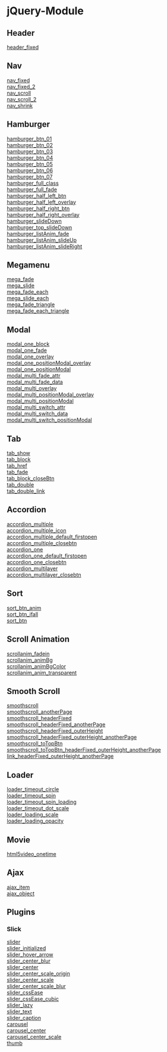 
# jQuery-Module

## Header
[header_fixed](https://yoshfrog.github.io/jQuery-module/header/header_fixed.html)<br>

## Nav
[nav_fixed](https://yoshfrog.github.io/jQuery-module/nav/nav_fixed.html)<br>
[nav_fixed_2](https://yoshfrog.github.io/jQuery-module/nav/nav_fixed_2.html)<br>
[nav_scroll](https://yoshfrog.github.io/jQuery-module/nav/nav_scroll.html)<br>
[nav_scroll_2](https://yoshfrog.github.io/jQuery-module/nav/nav_scroll_2.html)<br>
[nav_shrink](https://yoshfrog.github.io/jQuery-module/nav/nav_shrink.html)<br>

## Hamburger
[hamburger_btn_01](https://yoshfrog.github.io/jQuery-module/hamburger/hamburger_btn_01.html)<br>
[hamburger_btn_02](https://yoshfrog.github.io/jQuery-module/hamburger/hamburger_btn_02.html)<br>
[hamburger_btn_03](https://yoshfrog.github.io/jQuery-module/hamburger/hamburger_btn_03.html)<br>
[hamburger_btn_04](https://yoshfrog.github.io/jQuery-module/hamburger/hamburger_btn_04.html)<br>
[hamburger_btn_05](https://yoshfrog.github.io/jQuery-module/hamburger/hamburger_btn_05.html)<br>
[hamburger_btn_06](https://yoshfrog.github.io/jQuery-module/hamburger/hamburger_btn_06.html)<br>
[hamburger_btn_07](https://yoshfrog.github.io/jQuery-module/hamburger/hamburger_btn_07.html)<br>
[hamburger_full_class](https://yoshfrog.github.io/jQuery-module/hamburger/hamburger_full_class.html)<br>
[hamburger_full_fade](https://yoshfrog.github.io/jQuery-module/hamburger/hamburger_full_fade.html)<br>
[hamburger_half_left_btn](https://yoshfrog.github.io/jQuery-module/hamburger/hamburger_half_left_btn.html)<br>
[hamburger_half_left_overlay](https://yoshfrog.github.io/jQuery-module/hamburger/hamburger_half_left_overlay.html)<br>
[hamburger_half_right_btn](https://yoshfrog.github.io/jQuery-module/hamburger/hamburger_half_right_btn.html)<br>
[hamburger_half_right_overlay](https://yoshfrog.github.io/jQuery-module/hamburger/hamburger_half_right_overlay.html)<br>
[hamburger_slideDown](https://yoshfrog.github.io/jQuery-module/hamburger/hamburger_slideDown.html)<br>
[hamburger_top_slideDown](https://yoshfrog.github.io/jQuery-module/hamburger/hamburger_top_slideDown.html)<br>
[hamburger_listAnim_fade](https://yoshfrog.github.io/jQuery-module/hamburger/hamburger_listAnim_fade.html)<br>
[hamburger_listAnim_slideUp](https://yoshfrog.github.io/jQuery-module/hamburger/hamburger_listAnim_slideUp.html)<br>
[hamburger_listAnim_slideRight](https://yoshfrog.github.io/jQuery-module/hamburger/hamburger_listAnim_slideRight.html)<br>

## Megamenu
[mega_fade](https://yoshfrog.github.io/jQuery-module/megamenu/mega_fade.html)<br>
[mega_slide](https://yoshfrog.github.io/jQuery-module/megamenu/mega_slide.html)<br>
[mega_fade_each](https://yoshfrog.github.io/jQuery-module/megamenu/mega_fade_each.html)<br>
[mega_slide_each](https://yoshfrog.github.io/jQuery-module/megamenu/mega_slide_each.html)<br>
[mega_fade_triangle](https://yoshfrog.github.io/jQuery-module/megamenu/mega_fade_triangle.html)<br>
[mega_fade_each_triangle](https://yoshfrog.github.io/jQuery-module/megamenu/mega_fade_each_triangle.html)<br>

## Modal
[modal_one_block](https://yoshfrog.github.io/jQuery-module/modal/modal_one_block.html)<br>
[modal_one_fade](https://yoshfrog.github.io/jQuery-module/modal/modal_one_fade.html)<br>
[modal_one_overlay](https://yoshfrog.github.io/jQuery-module/modal/modal_one_overlay.html)<br>
[modal_one_positionModal_overlay](https://yoshfrog.github.io/jQuery-module/modal/modal_one_positionModal_overlay.html)<br>
[modal_one_positionModal](https://yoshfrog.github.io/jQuery-module/modal/modal_one_positionModal.html)<br>
[modal_multi_fade_attr](https://yoshfrog.github.io/jQuery-module/modal/modal_multi_fade_attr.html)<br>
[modal_multi_fade_data](https://yoshfrog.github.io/jQuery-module/modal/modal_multi_fade_data.html)<br>
[modal_multi_overlay](https://yoshfrog.github.io/jQuery-module/modal/modal_multi_overlay.html)<br>
[modal_multi_positionModal_overlay](https://yoshfrog.github.io/jQuery-module/modal/modal_multi_positionModal_overlay.html)<br>
[modal_multi_positionModal](https://yoshfrog.github.io/jQuery-module/modal/modal_multi_positionModal.html)<br>
[modal_multi_switch_attr](https://yoshfrog.github.io/jQuery-module/modal/modal_multi_switch_attr.html)<br>
[modal_multi_switch_data](https://yoshfrog.github.io/jQuery-module/modal/modal_multi_switch_data.html)<br>
[modal_multi_switch_positionModal](https://yoshfrog.github.io/jQuery-module/modal/modal_multi_switch_positionModal.html)<br>

## Tab
[tab_show](https://yoshfrog.github.io/jQuery-module/tab/tab_show.html)<br>
[tab_block](https://yoshfrog.github.io/jQuery-module/tab/tab_block.html)<br>
[tab_href](https://yoshfrog.github.io/jQuery-module/tab/tab_href.html)<br>
[tab_fade](https://yoshfrog.github.io/jQuery-module/tab/tab_fade.html)<br>
[tab_block_closeBtn](https://yoshfrog.github.io/jQuery-module/tab/tab_block_closeBtn.html)<br>
[tab_double](https://yoshfrog.github.io/jQuery-module/tab/tab_double.html)<br>
[tab_double_link](https://yoshfrog.github.io/jQuery-module/tab/tab_double_link.html)<br>

## Accordion
[accordion_multiple](https://yoshfrog.github.io/jQuery-module/accordion/accordion_multiple.html)<br>
[accordion_multiple_icon](https://yoshfrog.github.io/jQuery-module/accordion/accordion_multiple_icon.html)<br>
[accordion_multiple_default_firstopen](https://yoshfrog.github.io/jQuery-module/accordion/accordion_multiple_default_firstopen.html)<br>
[accordion_multiple_closebtn](https://yoshfrog.github.io/jQuery-module/accordion/accordion_multiple_closebtn.html)<br>
[accordion_one](https://yoshfrog.github.io/jQuery-module/accordion/accordion_one.html)<br>
[accordion_one_default_firstopen](https://yoshfrog.github.io/jQuery-module/accordion/accordion_one_default_firstopen.html)<br>
[accordion_one_closebtn](https://yoshfrog.github.io/jQuery-module/accordion/accordion_one_closebtn.html)<br>
[accordion_multilayer](https://yoshfrog.github.io/jQuery-module/accordion/accordion_multilayer.html)<br>
[accordion_multilayer_closebtn](https://yoshfrog.github.io/jQuery-module/accordion/accordion_multilayer_closebtn.html)<br>

## Sort
[sort_btn_anim](https://yoshfrog.github.io/jQuery-module/sort/sort_btn_anim.html)<br>
[sort_btn_ifall](https://yoshfrog.github.io/jQuery-module/sort/sort_btn_ifall.html)<br>
[sort_btn](https://yoshfrog.github.io/jQuery-module/sort/sort_btn.html)<br>

## Scroll Animation
[scrollanim_fadein](https://yoshfrog.github.io/jQuery-module/scrollanim/scrollanim_fadein.html)<br>
[scrollanim_animBg](https://yoshfrog.github.io/jQuery-module/scrollanim/scrollanim_animBg.html)<br>
[scrollanim_animBgColor](https://yoshfrog.github.io/jQuery-module/scrollanim/scrollanim_animBgColor.html)<br>
[scrollanim_anim_transparent](https://yoshfrog.github.io/jQuery-module/scrollanim/scrollanim_anim_transparent.html)<br>

## Smooth Scroll
[smoothscroll](https://yoshfrog.github.io/jQuery-module/smoothscroll/smoothscroll.html)<br>
[smoothscroll_anotherPage](https://yoshfrog.github.io/jQuery-module/smoothscroll/smoothscroll_anotherPage.html)<br>
[smoothscroll_headerFixed](https://yoshfrog.github.io/jQuery-module/smoothscroll/smoothscroll_headerFixed.html)<br>
[smoothscroll_headerFixed_anotherPage](https://yoshfrog.github.io/jQuery-module/smoothscroll/smoothscroll_headerFixed_anotherPage.html)<br>
[smoothscroll_headerFixed_outerHeight](https://yoshfrog.github.io/jQuery-module/smoothscroll/smoothscroll_headerFixed_outerHeight.html)<br>
[smoothscroll_headerFixed_outerHeight_anotherPage](https://yoshfrog.github.io/jQuery-module/smoothscroll/smoothscroll_headerFixed_outerHeight_anotherPage.html)<br>
[smoothscroll_toTopBtn](https://yoshfrog.github.io/jQuery-module/smoothscroll/smoothscroll_toTopBtn.html)<br>
[smoothscroll_toTopBtn_headerFixed_outerHeight_anotherPage](https://yoshfrog.github.io/jQuery-module/smoothscroll/smoothscroll_toTopBtn_headerFixed_outerHeight_anotherPage.html)<br>
[link_headerFixed_outerHeight_anotherPage](https://yoshfrog.github.io/jQuery-module/smoothscroll/link_headerFixed_outerHeight_anotherPage.html)<br>

## Loader
[loader_timeout_circle](https://yoshfrog.github.io/jQuery-module/loader/loader_timeout_circle.html)<br>
[loader_timeout_spin](https://yoshfrog.github.io/jQuery-module/loader/loader_timeout_spin.html)<br>
[loader_timeout_spin_loading](https://yoshfrog.github.io/jQuery-module/loader/loader_timeout_spin_loading.html)<br>
[loader_timeout_dot_scale](https://yoshfrog.github.io/jQuery-module/loader/loader_timeout_dot_scale.html)<br>
[loader_loading_scale](https://yoshfrog.github.io/jQuery-module/loader/loader_loading_scale.html)<br>
[loader_loading_opacity](https://yoshfrog.github.io/jQuery-module/loader/loader_loading_opacity.html)<br>

## Movie
[html5video_onetime](https://yoshfrog.github.io/jQuery-module/movie/html5video_onetime.html)<br>

## Ajax
[ajax_item](https://yoshfrog.github.io/jQuery-module/ajax/ajax_item.html)<br>
[ajax_object](https://yoshfrog.github.io/jQuery-module/ajax/ajax_object.html)<br>

## Plugins
### Slick
[slider](https://yoshfrog.github.io/jQuery-module/slick/slider.html)<br>
[slider_initialized](https://yoshfrog.github.io/jQuery-module/slick/slider_initialized.html)<br>
[slider_hover_arrow](https://yoshfrog.github.io/jQuery-module/slick/slider_hover_arrow.html)<br>
[slider_center_blur](https://yoshfrog.github.io/jQuery-module/slick/slider_center_blur.html)<br>
[slider_center](https://yoshfrog.github.io/jQuery-module/slick/slider_center.html)<br>
[slider_center_scale_origin](https://yoshfrog.github.io/jQuery-module/slick/slider_center_scale_origin.html)<br>
[slider_center_scale](https://yoshfrog.github.io/jQuery-module/slick/slider_center_scale.html)<br>
[slider_center_scale_blur](https://yoshfrog.github.io/jQuery-module/slick/slider_center_scale_blur.html)<br>
[slider_cssEase](https://yoshfrog.github.io/jQuery-module/slick/slider_cssEase.html)<br>
[slider_cssEase_cubic](https://yoshfrog.github.io/jQuery-module/slick/slider_cssEase_cubic.html)<br>
[slider_lazy](https://yoshfrog.github.io/jQuery-module/slick/slider_lazy.html)<br>
[slider_text](https://yoshfrog.github.io/jQuery-module/slick/slider_text.html)<br>
[slider_caption](https://yoshfrog.github.io/jQuery-module/slick/slider_caption.html)<br>
[carousel](https://yoshfrog.github.io/jQuery-module/slick/carousel.html)<br>
[carousel_center](https://yoshfrog.github.io/jQuery-module/slick/carousel_center.html)<br>
[carousel_center_scale](https://yoshfrog.github.io/jQuery-module/slick/carousel_center_scale.html)<br>
[thumb](https://yoshfrog.github.io/jQuery-module/slick/thumb.html)<br>



